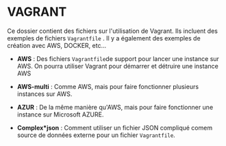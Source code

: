 # VAGRANT

Ce dossier contient des fichiers sur l'utilisation de Vagrant. Ils incluent des exemples de fichiers `Vagrantfile` .
Il y a également des exemples de création avec AWS, DOCKER, etc...

* **AWS** : Des fichiers `Vagrantfile`de support pour lancer une instance sur AWS. On pourra utiliser Vagrant pour démarrer et détruire une instance AWS

* **AWS-multi** : Comme AWS, mais pour faire fonctionner plusieurs instances sur AWS.

* **AZUR** : De la même manière qu'AWS, mais pour faire fonctionner une instance sur Microsoft AZURE.

* **Complex*json** : Comment utiliser un fichier JSON compliqué comem source de données externe pour un fichier `Vagrantfile`.
